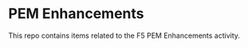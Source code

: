 PEM Enhancements
================

This repo contains items related to the F5 PEM Enhancements activity. 
